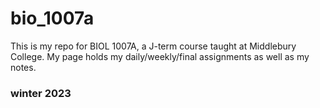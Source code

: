 # bio_1007a
This is my repo for BIOL 1007A, a J-term course taught at Middlebury College. My page holds my daily/weekly/final assignments as well as my notes.

### winter 2023

